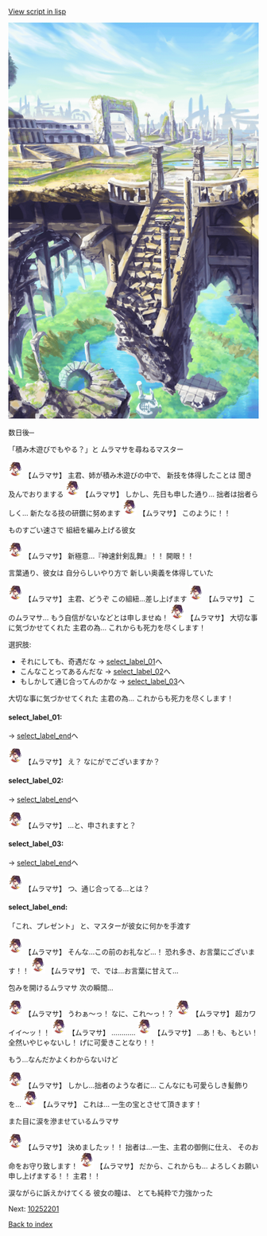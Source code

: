 [View script in lisp](../scripts/10251104.txt)

![antiquity.png](../images/backgrounds/antiquity.png)

数日後─

「積み木遊びでもやる？」と
ムラマサを尋ねるマスター

<img src="../images/units/102511.png" alt="102511.png" height="34"/>
【ムラマサ】
主君、姉が積み木遊びの中で、
新技を体得したことは
聞き及んでおりまする

<img src="../images/units/102511.png" alt="102511.png" height="34"/>
【ムラマサ】
しかし、先日も申した通り…
拙者は拙者らしく…
新たなる技の研鑽に努めます

<img src="../images/units/102511.png" alt="102511.png" height="34"/>
【ムラマサ】
このように！！

ものすごい速さで
組紐を編み上げる彼女

<img src="../images/units/102511.png" alt="102511.png" height="34"/>
【ムラマサ】
新極意…『神速針剣乱舞』！！
開眼！！

言葉通り、彼女は
自分らしいやり方で
新しい奥義を体得していた

<img src="../images/units/102511.png" alt="102511.png" height="34"/>
【ムラマサ】
主君、どうぞ
この組紐…差し上げます

<img src="../images/units/102511.png" alt="102511.png" height="34"/>
【ムラマサ】
このムラマサ…
もう自信がないなどとは申しませぬ！

<img src="../images/units/102511.png" alt="102511.png" height="34"/>
【ムラマサ】
大切な事に気づかせてくれた
主君の為…
これからも死力を尽くします！

選択肢:
- それにしても、奇遇だな → [select_label_01](#select_label_01)へ
- こんなことってあるんだな → [select_label_02](#select_label_02)へ
- もしかして通じ合ってんのかな → [select_label_03](#select_label_03)へ

大切な事に気づかせてくれた
主君の為…
これからも死力を尽くします！

#### select_label_01:
 → [select_label_end](#select_label_end)へ

<img src="../images/units/102511.png" alt="102511.png" height="34"/>
【ムラマサ】
え？
なにがでございますか？

#### select_label_02:
 → [select_label_end](#select_label_end)へ

<img src="../images/units/102511.png" alt="102511.png" height="34"/>
【ムラマサ】
…と、申されますと？

#### select_label_03:
 → [select_label_end](#select_label_end)へ

<img src="../images/units/102511.png" alt="102511.png" height="34"/>
【ムラマサ】
つ、通じ合ってる…とは？

#### select_label_end:

「これ、プレゼント」
と、マスターが彼女に何かを手渡す

<img src="../images/units/102511.png" alt="102511.png" height="34"/>
【ムラマサ】
そんな…この前のお礼など…！
恐れ多き、お言葉にございます！！

<img src="../images/units/102511.png" alt="102511.png" height="34"/>
【ムラマサ】
で、では…お言葉に甘えて…

包みを開けるムラマサ
次の瞬間…

<img src="../images/units/102511.png" alt="102511.png" height="34"/>
【ムラマサ】
うわぁ～っ！
なに、これ～っ！？

<img src="../images/units/102511.png" alt="102511.png" height="34"/>
【ムラマサ】
超カワイイ～ッ！！

<img src="../images/units/102511.png" alt="102511.png" height="34"/>
【ムラマサ】
…………

<img src="../images/units/102511.png" alt="102511.png" height="34"/>
【ムラマサ】
…あ！も、もとい！
全然いやじゃないし！
げに可愛きことなり！！

もう…なんだかよくわからないけど

<img src="../images/units/102511.png" alt="102511.png" height="34"/>
【ムラマサ】
しかし…拙者のような者に…
こんなにも可愛らしき髪飾りを…

<img src="../images/units/102511.png" alt="102511.png" height="34"/>
【ムラマサ】
これは…
一生の宝とさせて頂きます！

また目に涙を滲ませているムラマサ

<img src="../images/units/102511.png" alt="102511.png" height="34"/>
【ムラマサ】
決めましたッ！！
拙者は…一生、主君の御側に仕え、
そのお命をお守り致します！

<img src="../images/units/102511.png" alt="102511.png" height="34"/>
【ムラマサ】
だから、これからも…
よろしくお願い申し上げまする！！
主君！！

涙ながらに訴えかけてくる
彼女の瞳は、
とても純粋で力強かった

Next: [10252201](10252201.md)

[Back to index](index.md)
